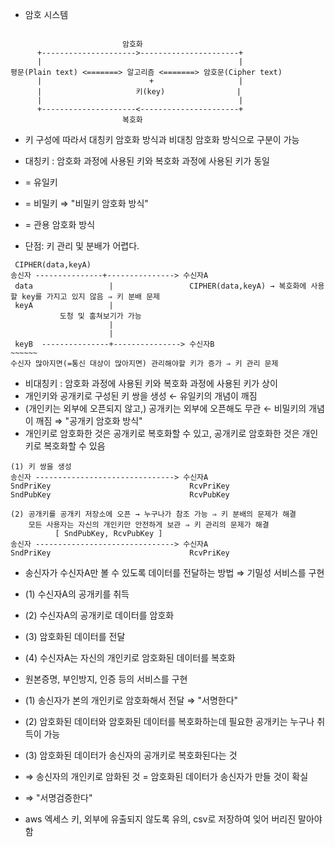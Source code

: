 - 암호 시스템

```

                         암호화 
      +--------------------->----------------------+
      |                                            |
평문(Plain text) <=======> 알고리즘 <=======> 암호문(Cipher text)
      |                        +                   |  
      |                     키(key)                |
      |                                            |
      +---------------------<----------------------+
                         복호화

```

- 키 구성에 따라서 대칭키 암호화 방식과 비대칭 암호화 방식으로 구분이 가능



- 대칭키 : 암호화 과정에 사용된 키와 복호화 과정에 사용된 키가 동일
- = 유일키
- = 비밀키 ⇒ "비밀키 암호화 방식"
- = 관용 암호화 방식
- 단점: 키 관리 및 분배가 어렵다.

```
 CIPHER(data,keyA)
송신자 ---------------+---------------> 수신자A
 data                 |                 CIPHER(data,keyA) → 복호화에 사용할 key를 가지고 있지 않음 ⇒ 키 분배 문제
 keyA                 |
           도청 및 훔쳐보기가 가능
                      |
                      | 
 keyB  ---------------+---------------> 수신자B 
~~~~~~
수신자 많아지면(=통신 대상이 많아지면) 관리해야할 키가 증가 ⇒ 키 관리 문제

```



- 비대칭키 : 암호화 과정에 사용된 키와 복호화 과정에 사용된 키가 상이
- 개인키와 공개키로 구성된 키 쌍을 생성 ← 유일키의 개념이 깨짐
- (개인키는 외부에 오픈되지 않고,) 공개키는 외부에 오픈해도 무관 ← 비밀키의 개념이 깨짐 ⇒ "공개키 암호화 방식"
- 개인키로 암호화한 것은 공개키로 복호화할 수 있고, 공개키로 암호화한 것은 개인키로 복호화할 수 있음



```
(1) 키 쌍을 생성
송신자 -------------------------------> 수신자A
SndPriKey                               RcvPriKey 
SndPubKey                               RcvPubKey 

(2) 공개키를 공개키 저장소에 오픈 → 누구나가 참조 가능 ⇒ 키 분배의 문제가 해결
    모든 사용자는 자신의 개인키만 안전하게 보관 ⇒ 키 관리의 문제가 해결
          [ SndPubKey, RcvPubKey ]
송신자 -------------------------------> 수신자A
SndPriKey                               RcvPriKey 

```

- 송신자가 수신자A만 볼 수 있도록 데이터를 전달하는 방법 ⇒ 기밀성 서비스를 구현

- (1) 수신자A의 공개키를 취득

- (2) 수신자A의 공개키로 데이터를 암호화 

- (3) 암호화된 데이터를 전달

- (4) 수신자A는 자신의 개인키로 암호화된 데이터를 복호화

  

- 원본증명, 부인방지, 인증 등의 서비스를 구현

- (1) 송신자가 본의 개인키로 암호화해서 전달 ⇒ "서명한다"

- (2) 암호화된 데이터와 암호화된 데이터를 복호화하는데 필요한 공개키는 누구나 취득이 가능

- (3) 암호화된 데이터가 송신자의 공개키로 복호화된다는 것   

- ⇒ 송신자의 개인키로 암화된 것 = 암호화된 데이터가 송신자가 만들 것이 확실  

- ⇒ "서명검증한다"

- aws 엑세스 키, 외부에 유출되지 않도록 유의, csv로 저장하여 잊어 버리진 말아야 함